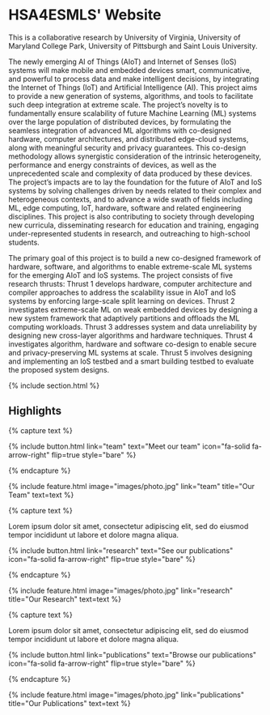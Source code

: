 ---
---

# HSA4ESMLS' Website

This is a collaborative research by University of Virginia, University of Maryland College Park, University of Pittsburgh and Saint Louis University.

The newly emerging AI of Things (AIoT) and Internet of Senses (IoS) systems will make mobile and embedded devices smart, communicative, and powerful to process data and make intelligent decisions, by integrating the Internet of Things (IoT) and Artificial Intelligence (AI). This project aims to provide a new generation of systems, algorithms, and tools to facilitate such deep integration at extreme scale. The project’s novelty is to fundamentally ensure scalability of future Machine Learning (ML) systems over the large population of distributed devices, by formulating the seamless integration of advanced ML algorithms with co-designed hardware, computer architectures, and distributed edge-cloud systems, along with meaningful security and privacy guarantees. This co-design methodology allows synergistic consideration of the intrinsic heterogeneity, performance and energy constraints of devices, as well as the unprecedented scale and complexity of data produced by these devices. The project’s impacts are to lay the foundation for the future of AIoT and IoS systems by solving challenges driven by needs related to their complex and heterogeneous contexts, and to advance a wide swath of fields including ML, edge computing, IoT, hardware, software and related engineering disciplines. This project is also contributing to society through developing new curricula, disseminating research for education and training, engaging under-represented students in research, and outreaching to high-school students.

The primary goal of this project is to build a new co-designed framework of hardware, software, and algorithms to enable extreme-scale ML systems for the emerging AIoT and IoS systems. The project consists of five research thrusts: Thrust 1 develops hardware, computer architecture and compiler approaches to address the scalability issue in AIoT and IoS systems by enforcing large-scale split learning on devices. Thrust 2 investigates extreme-scale ML on weak embedded devices by designing a new system framework that adaptively partitions and offloads the ML computing workloads. Thrust 3 addresses system and data unreliability by designing new cross-layer algorithms and hardware techniques. Thrust 4 investigates algorithm, hardware and software co-design to enable secure and privacy-preserving ML systems at scale. Thrust 5 involves designing and implementing an IoS testbed and a smart building testbed to evaluate the proposed system designs.

{% include section.html %}

## Highlights

{% capture text %}

<!-- Lorem ipsum dolor sit amet, consectetur adipiscing elit, sed do eiusmod tempor incididunt ut labore et dolore magna aliqua. -->

{%
  include button.html
  link="team"
  text="Meet our team"
  icon="fa-solid fa-arrow-right"
  flip=true
  style="bare"
%}

{% endcapture %}

{%
  include feature.html
  image="images/photo.jpg"
  link="team"
  title="Our Team"
  text=text
%}

{% capture text %}

Lorem ipsum dolor sit amet, consectetur adipiscing elit, sed do eiusmod tempor incididunt ut labore et dolore magna aliqua.

{%
  include button.html
  link="research"
  text="See our publications"
  icon="fa-solid fa-arrow-right"
  flip=true
  style="bare"
%}

{% endcapture %}

{%
  include feature.html
  image="images/photo.jpg"
  link="research"
  title="Our Research"
  text=text
%}

{% capture text %}

Lorem ipsum dolor sit amet, consectetur adipiscing elit, sed do eiusmod tempor incididunt ut labore et dolore magna aliqua.

{%
  include button.html
  link="publications"
  text="Browse our publications"
  icon="fa-solid fa-arrow-right"
  flip=true
  style="bare"
%}

{% endcapture %}

{%
  include feature.html
  image="images/photo.jpg"
  link="publications"
  title="Our Publications"
  text=text
%}


